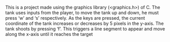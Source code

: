 This is a project made using the graphics library (<graphics.h>) of C. The tank uses inputs from the player, to move the tank up and down, he must press ‘w’ and ‘s’ respectively. As the keys are pressed, the current coordinate of the tank increases or decreases by 5 pixels in the y-axis. The tank shoots by pressing ‘f’. This triggers a line segment to appear and move along the x-axis until it reaches the target
